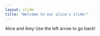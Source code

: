 ```yaml
---
layout: slide
title: "Welcome to our alice's slide!"
---
```

Alice and Amy
Use the left arrow to go back!
